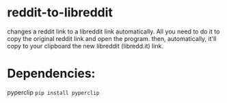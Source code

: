 # reddit-to-libreddit
changes a reddit link to a libreddit link automatically.
All you need to do it to copy the original reddit link and open the program.
then, automatically, it'll copy to your clipboard the new libreddit (libredd.it) link.

# Dependencies:
pyperclip
`pip install pyperclip`


